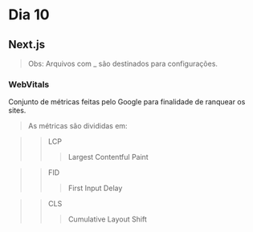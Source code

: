 # Dia 10

## Next.js
> Obs: Arquivos com _ são destinados para configurações.

### WebVitals
Conjunto de métricas feitas pelo Google para finalidade de ranquear os sites.
> As métricas são divididas em:

>> LCP
>>> Largest Contentful Paint

>> FID
>>> First Input Delay

>> CLS
>>> Cumulative Layout Shift
